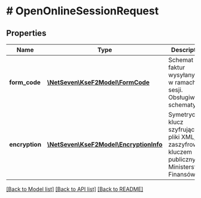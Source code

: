 # # OpenOnlineSessionRequest

## Properties

Name | Type | Description | Notes
------------ | ------------- | ------------- | -------------
**form_code** | [**\NetSeven\KseF2Model\FormCode**](FormCode.md) | Schemat faktur wysyłanych w ramach sesji.    Obsługiwane schematy:  | SystemCode | SchemaVersion | Value |  | --- | --- | --- |  | FA (2) | 1-0E | FA |  | FA (3) | 1-0E | FA | |
**encryption** | [**\NetSeven\KseF2Model\EncryptionInfo**](EncryptionInfo.md) | Symetryczny klucz szyfrujący pliki XML, zaszyfrowany kluczem publicznym Ministerstwa Finansów. |

[[Back to Model list]](../../README.md#models) [[Back to API list]](../../README.md#endpoints) [[Back to README]](../../README.md)
